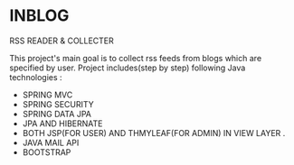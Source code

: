 # INBLOG
RSS READER & COLLECTER

This project's main goal is to collect rss feeds from blogs which are specified by user. 
Project includes(step by step) following Java technologies : 

- SPRING MVC
- SPRING SECURITY
- SPRING DATA JPA
- JPA AND HIBERNATE 
- BOTH JSP(FOR USER) AND THMYLEAF(FOR ADMIN) IN VIEW LAYER .
- JAVA MAIL API
- BOOTSTRAP
